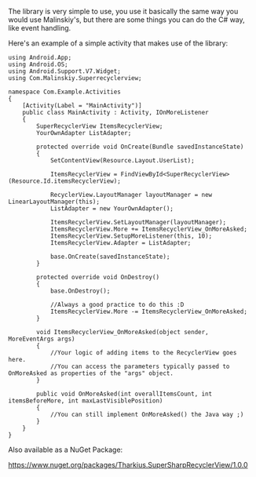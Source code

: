 The library is very simple to use, you use it basically the same way you would use Malinskiy's, but there are some things you can do the C# way, like event handling.

Here's an example of a simple activity that makes use of the library:

    using Android.App;
    using Android.OS;
    using Android.Support.V7.Widget;
    using Com.Malinskiy.Superrecyclerview;

    namespace Com.Example.Activities
    {
        [Activity(Label = "MainActivity")]
        public class MainActivity : Activity, IOnMoreListener
        {
            SuperRecyclerView ItemsRecyclerView;
            YourOwnAdapter ListAdapter;

            protected override void OnCreate(Bundle savedInstanceState)
            {
                SetContentView(Resource.Layout.UserList);

                ItemsRecyclerView = FindViewById<SuperRecyclerView>(Resource.Id.itemsRecyclerView);

                RecyclerView.LayoutManager layoutManager = new LinearLayoutManager(this);
                ListAdapter = new YourOwnAdapter();

                ItemsRecyclerView.SetLayoutManager(layoutManager);
                ItemsRecyclerView.More += ItemsRecyclerView_OnMoreAsked;
                ItemsRecyclerView.SetupMoreListener(this, 10);
                ItemsRecyclerView.Adapter = ListAdapter;

                base.OnCreate(savedInstanceState);
            }

            protected override void OnDestroy()
            {
                base.OnDestroy();

                //Always a good practice to do this :D
                ItemsRecyclerView.More -= ItemsRecyclerView_OnMoreAsked;
            }

            void ItemsRecyclerView_OnMoreAsked(object sender, MoreEventArgs args)
            {
                //Your logic of adding items to the RecyclerView goes here.
                //You can access the parameters typically passed to OnMoreAsked as properties of the "args" object. 
            }

            public void OnMoreAsked(int overallItemsCount, int itemsBeforeMore, int maxLastVisiblePosition)
            {
                //You can still implement OnMoreAsked() the Java way ;)
            }
        }
    }



Also available as a NuGet Package:

https://www.nuget.org/packages/Tharkius.SuperSharpRecyclerView/1.0.0
